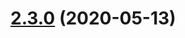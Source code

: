 # [2.3.0](https://github.com/Tarnadas/net64plus-server/compare/2.3.0-dev.195...2.3.0) (2020-05-13)



